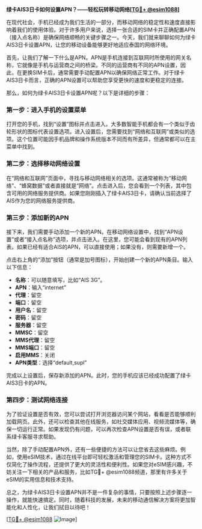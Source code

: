**绿卡AIS3日卡如何设置APN？——轻松玩转移动网络[[TG💪+ @esim1088](https://t.me/s/esim1088)]**

在现代社会，手机已经成为我们生活的一部分，而移动网络的稳定性和速度直接影响着我们的使用体验。对于许多用户来说，选择一张合适的SIM卡并正确配置APN（接入点名称）是确保网络顺畅的关键步骤之一。今天，我们就来聊聊如何为绿卡AIS3日卡设置APN，让您的移动设备能够更好地适应泰国的网络环境。

首先，让我们了解一下什么是APN。APN是手机连接到互联网时所使用的网关名称，它就像是手机与运营商之间的桥梁。不同的运营商有不同的APN设置，因此，在更换SIM卡后，通常需要手动配置APN以确保网络正常工作。对于绿卡AIS3日卡而言，正确的APN设置可以帮助您享受更快的速度和更稳定的连接。

那么，如何为绿卡AIS3日卡设置APN呢？以下是详细的步骤：

### **第一步：进入手机的设置菜单**
打开您的手机，找到“设置”图标并点击进入。大多数智能手机都会有一个类似于齿轮形状的图标代表设置选项。进入设置后，您需要找到“网络和互联网”或类似的选项。这个位置可能因手机品牌和操作系统版本不同而有所差异，但通常都可以在主菜单中找到。

### **第二步：选择移动网络设置**
在“网络和互联网”页面中，寻找与移动网络相关的选项。这通常被称为“移动网络”、“蜂窝数据”或者直接就是“网络”。点击进入后，您会看到一个列表，其中包含可用的网络服务提供商。如果您刚刚插入了绿卡AIS3日卡，请确认当前选择了AIS作为您的网络服务提供商。

### **第三步：添加新的APN**
接下来，我们需要手动添加一个新的APN。在移动网络设置中，找到“APN设置”或者“接入点名称”选项，并点击进入。在这里，您可能会看到现有的APN列表。如果已经有适合AIS的APN，可以直接使用；如果没有，则需要新增一个。

点击右上角的“添加”按钮（通常是加号图标），开始创建一个新的APN条目。输入以下信息：

- **名称**：可以随意填写，比如“AIS 3G”。
- **APN**：输入“internet”
- **代理**：留空
- **端口**：留空
- **用户名**：留空
- **密码**：留空
- **服务器**：留空
- **MMSC**：留空
- **MMS代理**：留空
- **MMS端口**：留空
- **启用MMS**：关闭
- **APN类型**：选择“default,supl”

完成以上设置后，保存新添加的APN。此时，您的手机应该已经成功配置了绿卡AIS3日卡的APN。

### **第四步：测试网络连接**
为了验证设置是否有效，您可以尝试打开浏览器访问某个网站，看看是否能够顺利加载网页。此外，还可以检查其他在线服务，如社交媒体应用、视频流媒体等，确保一切运行正常。如果发现仍有问题，可以再次检查APN设置是否有误，或者联系绿卡客服寻求帮助。

当然，除了手动配置APN外，还有一些便捷的方法可以让您省去这些麻烦。例如，使用eSIM技术，通过在线平台即可轻松激活和管理您的SIM卡。这种方式不仅简化了操作流程，还提供了更大的灵活性和便利性。如果您对eSIM感兴趣，不妨关注一下相关的产品和服务，比如TG💪+ @esim1088频道，那里有许多关于eSIM的实用信息和技术支持。

总之，为绿卡AIS3日卡设置APN并不是一件复杂的事情，只要按照上述步骤逐一操作，就能快速搞定。同时，随着科技的发展，未来的移动通信解决方案将更加智能化和人性化，让我们拭目以待吧！

[[TG💪+ @esim1088](https://t.me/s/esim1088) ![Image](https://i.postimg.cc/4NQfJmqS/Snipaste-2025-05-13-00-14-12.png)]